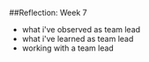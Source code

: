 ##Reflection: Week 7

- what i've observed as team lead
- what i've learned as team lead
- working with a team lead
